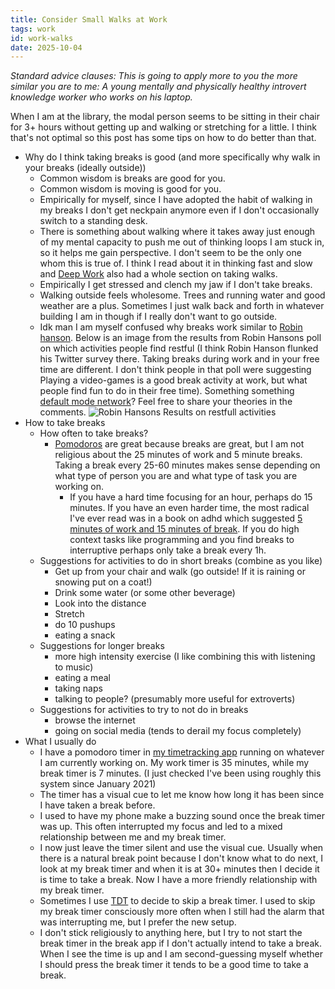 ```yaml
---
title: Consider Small Walks at Work
tags: work
id: work-walks
date: 2025-10-04
---
```


*Standard advice clauses: This is going to apply more to you the more similar you are to me: A young mentally and physically healthy introvert knowledge worker who works on his laptop.*

When I am at the library, the modal person seems to be sitting in their chair for 3+ hours without getting up and walking or stretching for a little. I think that's not optimal so this post has some tips on how to do better than that.

- Why do I think taking breaks is good (and more specifically why walk in your breaks (ideally outside))
    - Common wisdom is breaks are good for you.
    - Common wisdom is moving is good for you.
    - Empirically for myself, since I have adopted the habit of walking in my breaks I don't get neckpain anymore even if I don't occasionally switch to a standing desk.
    - There is something about walking where it takes away just enough of my mental capacity to push me out of thinking loops I am stuck in, so it helps me gain perspective. I don't seem to be the only one whom this is true of. I think I read about it in thinking fast and slow and [Deep Work](https://www.amazon.com.au/Deep-Work-Cal-Newport/dp/1455586692) also had a whole section on taking walks.
    - Empirically I get stressed and clench my jaw if I don't take breaks.
   - Walking outside feels wholesome. Trees and running water and good weather are a plus. Sometimes I just walk back and forth in whatever building I am in though if I really don't want to go outside.
    - Idk man I am myself confused why breaks work similar to [Robin hanson](https://www.overcomingbias.com/p/why-do-we-resthtml). Below is an image from the results from Robin Hansons poll on which activities people find restful (I think Robin Hanson flunked his Twitter survey there. Taking breaks during work and in your free time are different. I don't think people in that poll were suggesting Playing a video-games is a good break activity at work, but what people find fun to do in their free time). Something something [default mode network](https://en.wikipedia.org/wiki/Default_mode_network)? Feel free to share your theories in the comments. 
    ![Robin Hansons Results on restfull activities](https://substackcdn.com/image/fetch/$s_!Bfq6!,f_auto,q_auto:good,fl_progressive:steep/https%3A%2F%2Fsubstack-post-media.s3.amazonaws.com%2Fpublic%2Fimages%2Ff97fb22f-9adf-40ac-ab25-b976a6c07374_1024x912.png)
- How to take breaks
    - How often to take breaks?
        - [Pomodoros](https://en.wikipedia.org/wiki/Pomodoro_Technique) are great because breaks are great, but I am not religious about the 25 minutes of work and 5 minute breaks. Taking a break every 25-60 minutes makes sense depending on what type of person you are and what type of task you are working on.
            - If you have a hard time focusing for an hour, perhaps do 15 minutes. If you have an even harder time, the most radical I've ever read was in a book on adhd which suggested [5 minutes of work and 15 minutes of break](https://www.amazon.com.au/Order-Chaos-Everyday-Staying-Organized/dp/0578578875). If you do high context tasks like programming and you find breaks to interruptive perhaps only take a break every 1h.
    - Suggestions for activities to do in short breaks (combine as you like)
        - Get up from your chair and walk (go outside! If it is raining or snowing put on a coat!)
        - Drink some water (or some other beverage)
        - Look into the distance
        - Stretch
        - do 10 pushups
        - eating a snack
    - Suggestions for longer breaks
        - more high intensity exercise (I like combining this with listening to music)
        - eating a meal
        - taking naps
        - talking to people? (presumably more useful for extroverts)
    - Suggestions for activities to try to not do in breaks
        - browse the internet
        - going on social media (tends to derail my focus completely)
- What I usually do
    - I have a pomodoro timer in [my timetracking app](https://atimelogger.pro/) running on whatever I am currently working on. My work timer is 35 minutes, while my break timer is 7 minutes. (I just checked I've been using roughly this system since January 2021)
    - The timer has a visual cue to let me know how long it has been since I have taken a break before.
    - I used to have my phone make a buzzing sound once the break timer was up. This often interrupted my focus and led to a mixed relationship between me and my break timer.
    - I now just leave the timer silent and use the visual cue. Usually when there is a natural break point because I don't know what to do next, I look at my break timer and when it is at 30+ minutes then I decide it is time to take a break. Now I have a more friendly relationship with my break timer.
    - Sometimes I use [TDT](https://www.lesswrong.com/posts/scwoBEju75C45W5n3/how-i-lost-100-pounds-using-tdt) to decide to skip a break timer. I used to skip my break timer consciously more often when I still had the alarm that was interrupting me, but I prefer the new setup.
    - I don't stick religiously to anything here, but I try to not start the break timer in the break app if I don't actually intend to take a break. When I see the time is up and I am second-guessing myself whether I should press the break timer it tends to be a good time to take a break.


